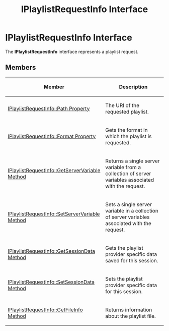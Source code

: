 ﻿---
title: IPlaylistRequestInfo Interface
TOCTitle: IPlaylistRequestInfo Interface
ms:assetid: fd76c5c9-d76e-424f-b287-8b03e3e4418b
ms:mtpsurl: https://msdn.microsoft.com/en-us/library/Dd146293(v=VS.90)
ms:contentKeyID: 19132364
ms.date: 05/02/2012
mtps_version: v=VS.90
---

# IPlaylistRequestInfo Interface

The **IPlaylistRequestInfo** interface represents a playlist request.

## Members

<table>
<colgroup>
<col style="width: 50%" />
<col style="width: 50%" />
</colgroup>
<thead>
<tr class="header">
<th><p>Member</p></th>
<th><p>Description</p></th>
</tr>
</thead>
<tbody>
<tr class="odd">
<td><p><a href="iplaylistrequestinfo-path-property.md">IPlaylistRequestInfo::Path Property</a></p></td>
<td><p>The URI of the requested playlist.</p></td>
</tr>
<tr class="even">
<td><p><a href="iplaylistrequestinfo-format-property.md">IPlaylistRequestInfo::Format Property</a></p></td>
<td><p>Gets the format in which the playlist is requested.</p></td>
</tr>
<tr class="odd">
<td><p><a href="iplaylistrequestinfo-getservervariable-method.md">IPlaylistRequestInfo::GetServerVariable Method</a></p></td>
<td><p>Returns a single server variable from a collection of server variables associated with the request.</p></td>
</tr>
<tr class="even">
<td><p><a href="iplaylistrequestinfo-setservervariable-method.md">IPlaylistRequestInfo::SetServerVariable Method</a></p></td>
<td><p>Sets a single server variable in a collection of server variables associated with the request.</p></td>
</tr>
<tr class="odd">
<td><p><a href="iplaylistrequestinfo-getsessiondata-method.md">IPlaylistRequestInfo::GetSessionData Method</a></p></td>
<td><p>Gets the playlist provider specific data saved for this session.</p></td>
</tr>
<tr class="even">
<td><p><a href="iplaylistrequestinfo-setsessiondata-method.md">IPlaylistRequestInfo::SetSessionData Method</a></p></td>
<td><p>Sets the playlist provider specific data for this session.</p></td>
</tr>
<tr class="odd">
<td><p><a href="iplaylistrequestinfo-getfileinfo-method.md">IPlaylistRequestInfo::GetFileInfo Method</a></p></td>
<td><p>Returns information about the playlist file.</p></td>
</tr>
</tbody>
</table>

